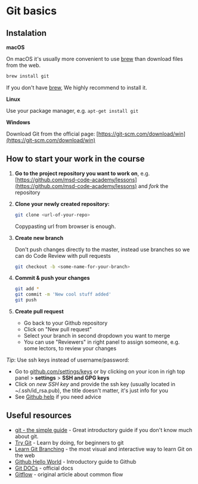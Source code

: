 # Git basics

## Instalation

**macOS**

On macOS it's usually more convenient to use [brew](https://brew.sh/) than download
files from the web.

```bash
brew install git
```

If you don't have [brew](https://brew.sh/), We highly recommend to install it.

**Linux**

Use your package manager, e.g. `apt-get install git`

**Windows**

Download Git from the official page: [https://git-scm.com/download/win](https://git-scm.com/download/win)

## How to start your work in the course

1. **Go to the project repository you want to work on**, e.g. [https://github.com/msd-code-academy/lessons](https://github.com/msd-code-academy/lessons) 
and *fork* the repository

2. **Clone your newly created repository:**

    ```bash
    git clone <url-of-your-repo>
    ```

    Copypasting url from browser is enough.

3. **Create new branch**

    Don't push changes directly to the master, instead use branches so we can do Code Review with pull requests

    ```bash
    git checkout -b <some-name-for-your-branch>
    ```

4. **Commit & push your changes**

    ```bash
    git add *
    git commit -m 'New cool stuff added'
    git push
    ```

5. **Create pull request**

    - Go back to your Github repository
    - Click on "New pull request"
    - Select your branch in second dropdown you want to merge
    - You can use "Reviewers" in right panel to assign someone, e.g. some lectors, to review your changes

*Tip*: Use ssh keys instead of username/password:

- Go to [github.com/settings/keys](https://github.com/settings/keys) or by clicking on your icon in righ top panel > **settings** > **SSH and GPG keys**
- Click on *new SSH key* and provide the ssh key (usually located in ~/.ssh/id_rsa.pub), the title doesn't matter, it's just info for you
- See [Github help](https://help.github.com/articles/generating-a-new-ssh-key-and-adding-it-to-the-ssh-agent/) if you need advice

## Useful resources

- [git - the simple guide](http://rogerdudler.github.io/git-guide/) - Great introductory guide if you don't know much about git.
- [Try Git](https://try.github.io) - Learn by doing, for beginners to git
- [Learn Git Branching](https://learngitbranching.js.org/) - the most visual and interactive way to learn Git on the web
- [Github Hello World](https://guides.github.com/activities/hello-world/) - Introductory guide to Github
- [Git DOCs](https://git-scm.com/doc) - official docs
- [Gitflow](http://nvie.com/posts/a-successful-git-branching-model/) - original article about common flow